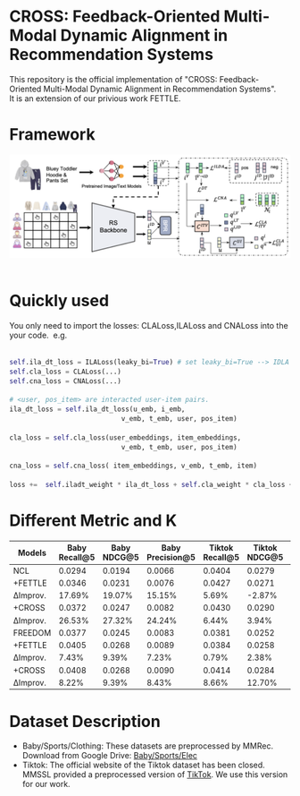# CROSS: Feedback-Oriented Multi-Modal Dynamic Alignment in Recommendation Systems    
This repository is the official implementation of "CROSS: Feedback-Oriented Multi-Modal Dynamic Alignment in Recommendation Systems".   
It is an extension of our privious work FETTLE.  
# Framework
![Framework](https://github.com/XMUDM/FETTLE/blob/main/CROSS/figs/framework.png)                

# Quickly used  
You only need to import the losses: CLALoss,ILALoss and CNALoss into the your code.  
e.g.
```python

self.ila_dt_loss = ILALoss(leaky_bi=True) # set leaky_bi=True --> IDLA
self.cla_loss = CLALoss(...)
self.cna_loss = CNALoss(...)

# <user, pos_item> are interacted user-item pairs.
ila_dt_loss = self.ila_dt_loss(u_emb, i_emb,  
                            v_emb, t_emb, user, pos_item)  

cla_loss = self.cla_loss(user_embeddings, item_embeddings,        
                            v_emb, t_emb, user, pos_item)  

cna_loss = self.cna_loss( item_embeddings, v_emb, t_emb, item)        

loss +=  self.iladt_weight * ila_dt_loss + self.cla_weight * cla_loss + self.cna_weight * cna_loss
```

# Different Metric and K
| Models     | Baby Recall@5 | Baby NDCG@5 | Baby Precision@5 | Tiktok Recall@5 | Tiktok NDCG@5 | Tiktok Precision@5 |
|------------|---------------|-------------|------------------|-----------------|---------------|---------------------|
| NCL        | 0.0294        | 0.0194      | 0.0066           | 0.0404          | 0.0279        | 0.0081              |
| +FETTLE    | 0.0346        | 0.0231      | 0.0076           | 0.0427          | 0.0271        | 0.0085              |
| ∆Improv.   | 17.69%        | 19.07%      | 15.15%           | 5.69%           | -2.87%        | 4.94%               |
| +CROSS     | 0.0372        | 0.0247      | 0.0082           | 0.0430          | 0.0290        | 0.0086              |
| ∆Improv.   | 26.53%        | 27.32%      | 24.24%           | 6.44%           | 3.94%         | 6.17%               |
| FREEDOM    | 0.0377        | 0.0245      | 0.0083           | 0.0381          | 0.0252        | 0.0076              |
| +FETTLE    | 0.0405        | 0.0268      | 0.0089           | 0.0384          | 0.0258        | 0.0077              |
| ∆Improv.   | 7.43%         | 9.39%       | 7.23%            | 0.79%           | 2.38%         | 1.32%               |
| +CROSS     | 0.0408        | 0.0268      | 0.0090           | 0.0414          | 0.0284        | 0.0083              |
| ∆Improv.   | 8.22%         | 9.39%       | 8.43%            | 8.66%           | 12.70%        | 9.21%               |


# Dataset Description
- Baby/Sports/Clothing: These datasets are preprocessed by MMRec. Download from Google Drive: [Baby/Sports/Elec](https://drive.google.com/drive/folders/13cBy1EA_saTUuXxVllKgtfci2A09jyaG) 
- Tiktok: The official website of the Tiktok dataset has been closed. MMSSL provided a preprocessed version of [TikTok](https://github.com/HKUDS/MMSSL). We use this version for our work.
